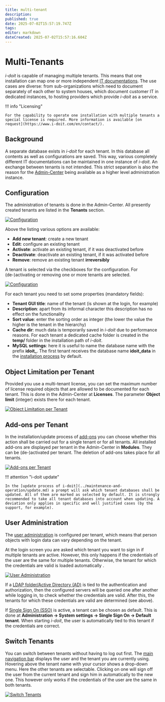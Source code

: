 ```yaml
---
title: multi-tenant
description: 
published: true
date: 2025-07-02T15:57:19.747Z
tags: 
editor: markdown
dateCreated: 2025-07-02T15:57:16.604Z
---
```


# Multi-Tenants

_i-doit_ is capable of managing multiple tenants. This means that one installation can map one or more independent [IT documentations](../glossary.md). The use cases are diverse: from sub-organizations which need to document separately of each other to system houses, which document customer IT in dedicated instances, to hosting providers which provide _i-doit_ as a service.

!!! info "Licensing"

    For the capability to operate one installation with multiple tenants a special license is required. More information is available [on request](https://www.i-doit.com/en/contact/).

Background
----------

A separate database exists in _i-doit_ for each tenant. In this database all contents as well as configurations are saved. This way, various completely different IT documentations can be maintained in one instance of _i-doit_. An exchange between tenants is not intended. This strict separation is also the reason for the [Admin-Center](./admin-center.md) being available as a higher level administration instance.

Configuration
-------------

The administration of tenants is done in the Admin-Center. All presently created tenants are listed in the **Tenants** section.

[![Configuration](../assets/images/en/system-administration/multi-tenants/1-mt.png)](../assets/images/en/system-administration/multi-tenants/1-mt.png)

Above the listing various options are available:

-   **Add new tenant**: create a new tenant
-   **Edit**: configure an existing tenant
-   **Activate**: activate an existing tenant, if it was deactivated before
-   **Deactivate**: deactivate an existing tenant, if it was activated before
-   **Remove**: remove an existing tenant **irreversibly**

A tenant is selected via the checkboxes for the configuration. For (de-)activating or removing one or more tenants are selected.

[![Configuration](../assets/images/en/system-administration/multi-tenants/2-mt.png)](../assets/images/en/system-administration/multi-tenants/2-mt.png)

For each tenant you need to set some properties (mandatory fields):

-   **Tenant GUI title**: name of the tenant (is shown at the login, for example)
-   **Description**: apart from its informal character this description has no effect on the functionality
-   **Sort value**: enter the sorting order as integer (the lower the value the higher is the tenant in the hierarchy)
-   **Cache dir**: much data is temporarily saved in _i-doit_ due to performance reasons. For each tenant a dedicated cache folder is created in the **temp/** folder in the installation path of _i-doit_.
-   **MySQL settings**: here it is useful to name the database name with the prefix **idoit_**. The first tenant receives the database name **idoit_data** in the [installation process](../installation/manual-installation/setup.md) by default.

Object Limitation per Tenant
----------------------------

Provided you use a multi-tenant license, you can set the maximum number of license required objects that are allowed to be documented for each tenant. This is done in the Admin-Center at **Licenses**. The parameter **Object limit** (integer) exists there for each tenant.

[![Object Limitation per Tenant](../assets/images/en/system-administration/multi-tenants/3-mt.png)](../assets/images/en/system-administration/multi-tenants/3-mt.png)

Add-ons per Tenant
------------------

In the installation/update process of [add-ons](../i-doit-add-ons/index.md) you can choose whether this action shall be carried out for a single tenant or for all tenants. All installed add-ons are displayed per tenant in the Admin-Center in **Modules**. They can be (de-)activated per tenant. The deletion of add-ons takes place for all tenants.

[![Add-ons per Tenant](../assets/images/en/system-administration/multi-tenants/4-mt.png)](../assets/images/en/system-administration/multi-tenants/4-mt.png)

!!! attention "i-doit update"

    In the [update process of i-doit](../maintenance-and-operation/update.md) a prompt will ask which tenant databases shall be updated. All of them are marked as selected by default. It is strongly recommended to take all tenant databases into account when updating. A deviation only applies in specific and well justified cases (by the support, for example).

User Administration
-------------------

The [user administration](../basics/initial-login.md) is configured per tenant, which means that person objects with login data can vary depending on the tenant.

At the login screen you are asked which tenant you want to sign in if multiple tenants are active. However, this only happens if the credentials of the user are the same for multiple tenants. Otherwise, the tenant for which the credentials are valid is loaded automatically .

[![User Administration](../assets/images/en/system-administration/multi-tenants/5-mt.png)](../assets/images/en/system-administration/multi-tenants/5-mt.png)

If a [LDAP folder/Active Directory (AD)](../user-authentication-and-management/ldap-directory/index.md) is tied to the authentication and authorization, then the configured servers will be queried one after another while logging in, to check whether the credentials are valid. After this, the tenants for which these credentials are valid are determined (see above).

If [Single Sign On (SSO)](../user-authentication-and-management/sso-comparison/index.md) is active, a tenant can be chosen as default. This is done at **Administration → System settings → Single Sign On → Default tenant**. When starting _i-doit_, the user is automatically tied to this tenant if the credentials are correct.

Switch Tenants
--------------

You can switch between tenants without having to log out first. The [main navigation bar](../basics/structure-of-the-it-documentation.md) displays the user and the tenant you are currently using. Hovering above the tenant name with your cursor shows a drop-down menu. Here the other tenants are selectable. Clicking on one will sign off the user from the current tenant and sign him in automatically to the new one. This however only works if the credentials of the user are the same in both tenants.

[![Switch Tenants](../assets/images/en/system-administration/multi-tenants/6-mt.png)](../assets/images/en/system-administration/multi-tenants/6-mt.png)
